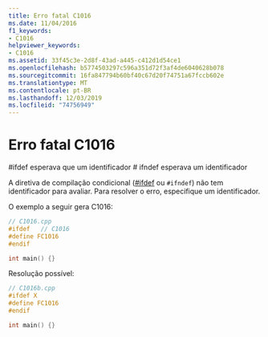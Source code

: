```yaml
---
title: Erro fatal C1016
ms.date: 11/04/2016
f1_keywords:
- C1016
helpviewer_keywords:
- C1016
ms.assetid: 33f45c3e-2d8f-43ad-a445-c412d1d54ce1
ms.openlocfilehash: b5774503297c596a351d72f3af4de6040628b078
ms.sourcegitcommit: 16fa847794b60bf40c67d20f74751a67fccb602e
ms.translationtype: MT
ms.contentlocale: pt-BR
ms.lasthandoff: 12/03/2019
ms.locfileid: "74756949"
---
```

# <a name="fatal-error-c1016"></a>Erro fatal C1016

\#ifdef esperava que um identificador # ifndef esperava um identificador

A diretiva de compilação condicional ([#ifdef](../../preprocessor/hash-ifdef-and-hash-ifndef-directives-c-cpp.md) ou `#ifndef`) não tem identificador para avaliar. Para resolver o erro, especifique um identificador.

O exemplo a seguir gera C1016:

```cpp
// C1016.cpp
#ifdef   // C1016
#define FC1016
#endif

int main() {}
```

Resolução possível:

```cpp
// C1016b.cpp
#ifdef X
#define FC1016
#endif

int main() {}
```
